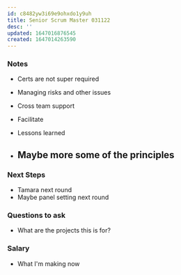 ```yaml
---
id: c8482yw3i69e9ohxdo1y9uh
title: Senior Scrum Master 031122
desc: ''
updated: 1647016876545
created: 1647014263590
---
```



### Notes
- Certs are not super required


- Managing risks and other issues
- Cross team support
- Facilitate
- Lessons learned

- Maybe more some of the principles
    - 

### Next Steps
- Tamara next round
- Maybe panel setting next round

### Questions to ask
- What are the projects this is for?

### Salary
- What I'm making now